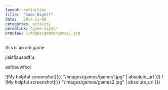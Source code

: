 ```yaml
---
layout: activities
title:  "Game Night!"
date:   2017-11-08
categories: activity
permalink: /game-night/
preview: /images/games/games1.jpg
---
```

this is an old game

jlalsfiausodfiu

asfoauwfeoi

![My helpful screenshot]({{ "/images/games/games1.jpg" | absolute_url }})
![My helpful screenshot]({{ "/images/games/games2.jpg" | absolute_url }})